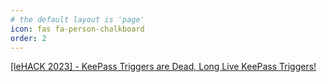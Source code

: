 ```yaml
---
# the default layout is 'page'
icon: fas fa-person-chalkboard
order: 2
---
```


[[leHACK 2023] - KeePass Triggers are Dead, Long Live KeePass Triggers!](https://d3lb3.github.io/assets/leHACK_2023.pdf)

